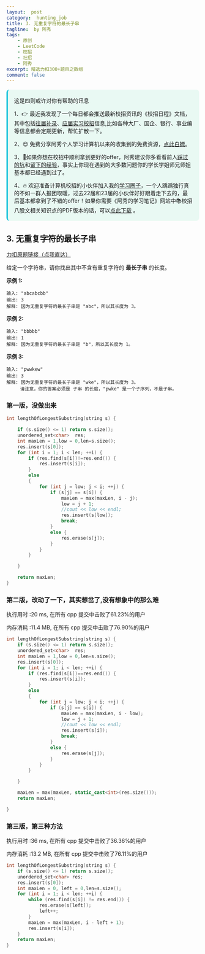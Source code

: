 ```yaml
---
layout:  post
category:  hunting_job
title: 3. 无重复字符的最长子串
tagline:  by 阿秀
tags:
    - 原创
    - LeetCode
    - 校招
    - 社招
    - 阿秀
excerpt: 精选力扣300+题目之数组
comment: false
---
```




<div style="border-color: #24C6DC;
            background-color: #e9f9f3;         
            margin: 1rem 0;
        padding: .25rem 1rem;
        border-left-width: .3rem;
        border-left-style: solid;
        border-radius: .5rem;
        color: inherit;">
  <p>这是四则或许对你有帮助的讯息</p>
  <p>1、👉 最近我发现了一个每日都会推送最新校招资讯的《校招日程》文档，其中包括<a style="text-decoration: underline" href="https://flowus.cn/share/ee50d5eb-3cd5-4f74-880e-95b215dd4ff2" target="_blank">往届补录</a>、<a style="text-decoration: underline" href="https://flowus.cn/share/5f327c98-1e31-46c8-b86b-5ac6105e021f" target="_blank">应届实习校招</a>信息,比如各种大厂、国企、银行、事业编等信息都会定期更新，帮忙扩散一下。</p>  
  <p>2、😍
    免费分享阿秀个人学习计算机以来的收集到的免费资源，<a style="text-decoration: underline" href="/notes/07-resources/01-free/01-introduce.html" target="_blank">点此白嫖</a>。
  </p>
  <p>3、🚀如果你想在校招中顺利拿到更好的offer，阿秀建议你多看看前人<a style="text-decoration: underline" href="https://www.yuque.com/tuobaaxiu/httmmc/npg1k81zeq4wfpyz" target="_blank">踩过的坑</a>和<a style="text-decoration: underline"  target="_blank" href="https://www.yuque.com/tuobaaxiu/httmmc/gge9ppd0mbu2d3dp">留下的经验</a>，事实上你现在遇到的大多数问题你的学长学姐师兄师姐基本都已经遇到过了。
  </p>
  <p>4、🔥 欢迎准备计算机校招的小伙伴加入我的<a  style="text-decoration: underline" href="https://www.yuque.com/tuobaaxiu/httmmc/xg0otqvc17wfx4u9" target="_blank">学习圈子</a>，一个人踽踽独行真的不如一群人报团取暖，过去22届和23届的小伙伴好好跟着走下去的，最后基本都拿到了不错的offer！如果你需要《阿秀的学习笔记》网站中📚︎校招八股文相关知识点的PDF版本的话，可以<a style="text-decoration: underline" href="/notes/08-other/02-question.html#_5、如何下载阿秀的学习笔记内容pdf版本" target="_blank">点此下载</a> 。</p>   </div>


## 3. 无重复字符的最长子串

[力扣原题链接（点我直达）](https://leetcode-cn.com/problems/longest-substring-without-repeating-characters/)

给定一个字符串，请你找出其中不含有重复字符的 **最长子串** 的长度。

**示例 1:**

```
输入: "abcabcbb"
输出: 3 
解释: 因为无重复字符的最长子串是 "abc"，所以其长度为 3。
```

**示例 2:**

```
输入: "bbbbb"
输出: 1
解释: 因为无重复字符的最长子串是 "b"，所以其长度为 1。
```

**示例 3:**

```
输入: "pwwkew"
输出: 3
解释: 因为无重复字符的最长子串是 "wke"，所以其长度为 3。
     请注意，你的答案必须是 子串 的长度，"pwke" 是一个子序列，不是子串。
```





### 第一版，没做出来

```c++
int lengthOfLongestSubstring(string s) {

	if (s.size() <= 1) return s.size();
	unordered_set<char>  res;
	int maxLen = 1,low = 0,len=s.size();
	res.insert(s[0]);
	for (int i = 1; i < len; ++i) {
		if (res.find(s[i])!=res.end()) {
			res.insert(s[i]);
		}
		else
		{
			for (int j = low; j < i; ++j) {
				if (s[j] == s[i]) {
					maxLen = max(maxLen, i - j);
					low = j + 1;
					//cout << low << endl;
					res.insert(s[low]);
					break;
				}
				else {
					res.erase(s[j]);
				}
			}
		}

	}

	return maxLen;
}
```









### 第二版，改动了一下，其实想岔了,没有想象中的那么难

执行用时 :20 ms, 在所有 cpp 提交中击败了61.23%的用户

内存消耗 :11.4 MB, 在所有 cpp 提交中击败了76.90%的用户

```C++
int lengthOfLongestSubstring(string s) {
	if (s.size() <= 1) return s.size();
	unordered_set<char>  res;
	int maxLen = 1,low = 0,len=s.size();
	res.insert(s[0]);
	for (int i = 1; i < len; ++i) {
		if (res.find(s[i])==res.end()) {
			res.insert(s[i]);
		}
		else
		{
			for (int j = low; j < i; ++j) {
				if (s[j] == s[i]) {
					maxLen = max(maxLen, i - low);
					low = j + 1;
					//cout << low << endl;
					res.insert(s[i]);
					break;
				}
				else {
					res.erase(s[j]);
				}
			}
		}

	}

	maxLen = max(maxLen, static_cast<int>(res.size()));
	return maxLen;

}
```





### 第三版，第三种方法

执行用时 :36 ms, 在所有 cpp 提交中击败了36.36%的用户

内存消耗 :13.2 MB, 在所有 cpp 提交中击败了76.11%的用户

```c++
int lengthOfLongestSubstring(string s) {
	if (s.size() <= 1) return s.size();
	unordered_set<char> res;
	res.insert(s[0]);
	int maxLen = 0, left = 0,len=s.size();
	for (int i = 1; i < len; ++i) {
		while (res.find(s[i]) != res.end()) {
			res.erase(s[left]);
			left++;
		}
		maxLen = max(maxLen, i - left + 1);
		res.insert(s[i]);
	}
	return maxLen;
}
```



<p id="数组中的第个最大元素"></p>


